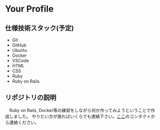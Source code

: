 # Your Profile



## 仕様技術スタック(予定)
* Git
* GitHub
* Ubuntu
* Docker
* VSCode
* HTML
* CSS
* Ruby
* Ruby on Rails


## リポジトリの説明
　Ruby on Rails, Docker等の練習をしながら何か作ってみようということで作成しました。
やりたい方が居ればいくらでも連絡下さい。[ここ](https://sho037.github.io/)のコンタクトから連絡ください。